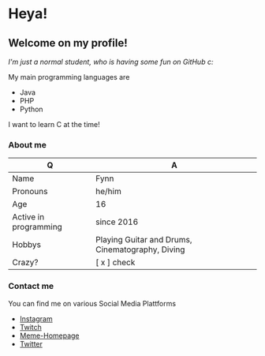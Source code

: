 # Heya!
## Welcome on my profile!
*I'm just a normal student, who is having some fun on GitHub c:*

My main programming languages are
* Java
* PHP
* Python

I want to learn C at the time!


### About me
Q | A
------------ | -------------
| Name | Fynn |
| Pronouns | he/him |
| Age | 16 |
| Active in programming | since 2016 |
| Hobbys | Playing Guitar and Drums, Cinematography, Diving |
| Crazy? | [ x ] check|


### Contact me
You can find me on various Social Media Plattforms

* [Instagram](https://instagram.com/testiyyy)
* [Twitch](https://twitch.tv/testiyyy)
* [Meme-Homepage](https://tsg100.tk)
* [Twitter](https://twitter.com/testiyyy)
<!--
**tsg100/tsg100** is a ✨ _special_ ✨ repository because its `README.md` (this file) appears on your GitHub profile.

Here are some ideas to get you started:

- 🔭 I’m currently working on ...
- 🌱 I’m currently learning ...
- 👯 I’m looking to collaborate on ...
- 🤔 I’m looking for help with ...
- 💬 Ask me about ...
- 📫 How to reach me: ...
- 😄 Pronouns: ...
- ⚡ Fun fact: ...
-->
